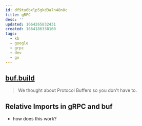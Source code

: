 ```yaml
---
id: df9tu6bxlp5gkd3a7n48n8c
title: gRPC
desc: ''
updated: 1664265832431
created: 1664186338160
tags:
  - kb
  - google
  - grpc
  - dev
  - go
---
```


## [buf.build](https://buf.build)

> We thought about Protocol Buffers so you don't have to.

## Relative Imports in gRPC and buf

* how does this work?
